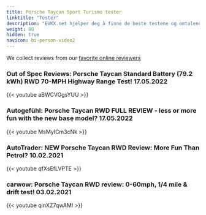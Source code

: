 ```yaml
---
title: Porsche Taycan Sport Turismo tester
linktitle: "Tester"
description: "EVKX.net hjelper deg å finne de beste testene og omtalene av denne modellen. "
weight: 80
hidden: true
navicon: bi-person-video2
---
```

We collect reviews from our [favorite online reviewers](/guides/evreviewers/)

### Out of Spec Reviews: Porsche Taycan Standard Battery (79.2 kWh) RWD 70-MPH Highway Range Test! 17.05.2022

{{< youtube aBWCVGgsYUU >}}

### Autogefühl: Porsche Taycan RWD FULL REVIEW - less or more fun with the new base model? 17.05.2022

{{< youtube MsMyICm3cNk >}}

### AutoTrader: NEW Porsche Taycan RWD Review: More Fun Than Petrol? 10.02.2021

{{< youtube qfXsEfLVPTE >}}

### carwow: Porsche Taycan RWD review: 0-60mph, 1/4 mile & drift test! 03.02.2021

{{< youtube qinXZ7qwAMI >}}

